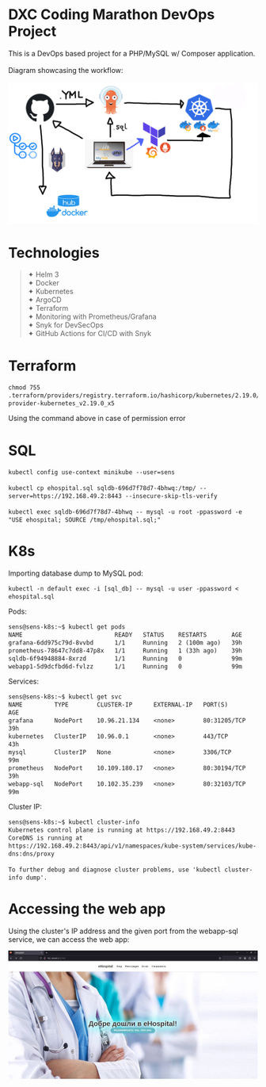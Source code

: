# DXC Coding Marathon DevOps Project

This is a DevOps based project for a PHP/MySQL w/ Composer application.
<br>
<br>
Diagram showcasing the workflow:
<br>
<br>
![alt text](https://github.com/sensgithub/DevOps-Project/blob/main/screenshots/diagram-new-argo.png)

# Technologies

> ✦ Helm 3 <br>
> ✦ Docker <br>
> ✦ Kubernetes <br>
> ✦ ArgoCD <br>
> ✦ Terraform <br> 
> ✦ Monitoring with Prometheus/Grafana <br>
> ✦ Snyk for DevSecOps <br>
> ✦ GitHub Actions for CI/CD with Snyk <br>

# Terraform
```
chmod 755 .terraform/providers/registry.terraform.io/hashicorp/kubernetes/2.19.0/linux_amd64/terraform-provider-kubernetes_v2.19.0_x5
```
Using the command above in case of permission error

# SQL

```
kubectl config use-context minikube --user=sens

kubectl cp ehospital.sql sqldb-696d7f78d7-4bhwq:/tmp/ --server=https://192.168.49.2:8443 --insecure-skip-tls-verify

kubectl exec sqldb-696d7f78d7-4bhwq -- mysql -u root -ppassword -e "USE ehospital; SOURCE /tmp/ehospital.sql;"
```

# K8s

Importing database dump to MySQL pod:
```
kubectl -n default exec -i [sql_db] -- mysql -u user -ppassword < ehospital.sql
```
Pods:
```
sens@sens-k8s:~$ kubectl get pods
NAME                          READY   STATUS    RESTARTS       AGE
grafana-6dd975c79d-8vvbd      1/1     Running   2 (100m ago)   39h
prometheus-78647c7dd8-47p8x   1/1     Running   1 (33h ago)    39h
sqldb-6f94948884-8xrzd        1/1     Running   0              99m
webapp1-5d9dcfbd6d-fvlzz      1/1     Running   0              99m

```
Services:
```
sens@sens-k8s:~$ kubectl get svc
NAME         TYPE        CLUSTER-IP      EXTERNAL-IP   PORT(S)        AGE
grafana      NodePort    10.96.21.134    <none>        80:31205/TCP   39h
kubernetes   ClusterIP   10.96.0.1       <none>        443/TCP        43h
mysql        ClusterIP   None            <none>        3306/TCP       99m
prometheus   NodePort    10.109.180.17   <none>        80:30194/TCP   39h
webapp-sql   NodePort    10.102.35.239   <none>        80:32103/TCP   99m
```
Cluster IP:
```
sens@sens-k8s:~$ kubectl cluster-info
Kubernetes control plane is running at https://192.168.49.2:8443
CoreDNS is running at https://192.168.49.2:8443/api/v1/namespaces/kube-system/services/kube-dns:dns/proxy

To further debug and diagnose cluster problems, use 'kubectl cluster-info dump'.
```
# Accessing the web app

Using the cluster's IP address and the given port from the webapp-sql service, we can access the web app:

![alt text](https://github.com/sensgithub/DevOps-Project/blob/main/screenshots/index.png)
